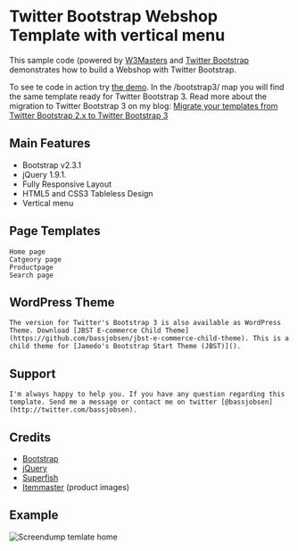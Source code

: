 Twitter Bootstrap Webshop Template with vertical menu
=====================================================

This sample code (powered by [W3Masters](http://www.w3masters.nl/) and [Twitter Bootstrap](http://twitter.github.com/bootstrap/) demonstrates how to build a Webshop with Twitter Bootstrap.

To see te code in action try [the demo](http://www.w3masters.nl/webshop/). In the /bootstrap3/ map you will find the same template ready for Twitter Bootstrap 3. Read more about the migration to Twitter Bootstrap 3 on my blog: [Migrate your templates from Twitter Bootstrap 2.x to Twitter Bootstrap 3](http://bassjobsen.weblogs.fm/migrate-your-templates-from-twitter-bootstrap-2-x-to-twitter-bootstrap-3/)

Main Features
-------------

* Bootstrap v2.3.1
* jQuery 1.9.1.
* Fully Responsive Layout
* HTML5 and CSS3 Tableless Design
* Vertical menu

Page Templates
--------------

    Home page
    Catgeory page
    Productpage
    Search page

WordPress Theme
---------------

	The version for Twitter's Bootstrap 3 is also available as WordPress Theme. Download [JBST E-commerce Child Theme](https://github.com/bassjobsen/jbst-e-commerce-child-theme). This is a child theme for [Jamedo's Bootstrap Start Theme (JBST)]().  

Support
-------

	I'm always happy to help you. If you have any question regarding this template. Send me a message or contact me on twitter [@bassjobsen](http://twitter.com/bassjobsen).

Credits
-------

* [Bootstrap](http://twitter.github.com/bootstrap/)
* [jQuery](http://www.jquery.com/)
* [Superfish](http://users.tpg.com.au/j_birch/plugins/superfish/)
* [Itemmaster](http://www.itemmaster.com/) (product images)

Example
-------
![Screendump temlate home](http://bassjobsen.weblogs.fm/wp-content/uploads/2013/03/webshop-300x238.png)
